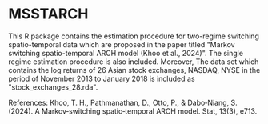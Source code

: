 # MSSTARCH
This R package contains the estimation procedure for two-regime switching spatio-temporal data which are proposed in the paper titled
"Markov switching spatio-temporal ARCH model (Khoo et al., 2024)". The single regime estimation procedure is also included. Moreover,
The data set which contains the log returns of 26 Asian stock exchanges, NASDAQ, NYSE in the period of November 2013 to January 2018 is 
included as "stock_exchanges_28.rda".

References:
Khoo, T. H., Pathmanathan, D., Otto, P., & Dabo‐Niang, S. (2024). A Markov‐switching spatio‐temporal ARCH model. Stat, 13(3), e713.

